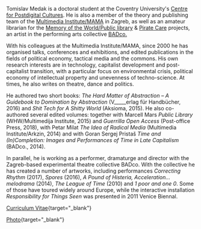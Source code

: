 <!--
.. title: Biography
.. slug: bio
.. author: Tomislav Medak
.. date: 2018-02-05 19:52:05 UTC
.. description: Short bio, curriculum vitae (CV) and photo of Tomislav Medak.
-->

Tomislav Medak is a doctoral student at the Coventry University's [Centre for Postdigital Cultures](http://www.coventry.ac.uk/research/areas-of-research/postdigital-cultures/). He is also a member of the theory and publishing team of the [Multimedia Institute/MAMA](http://www.mi2.hr/en/) in Zagreb, as well as an amateur librarian for the [Memory of the World/Public library](https://memoryoftheworld.org/) & [Pirate Care](https://pirate.care) projects, an artist in the performing arts collective [BADco.](http://badco.hr/)

With his colleagues at the Multimedia Institute/MAMA, since 2000 he has organised talks, conferences and exhibitions, and edited publications in the fields of political economy, tactical media and the commons. His own research interests are in technology, capitalist development and post-capitalist transition, with a particular focus on environmental crisis, political economy of intellectual property and unevenness of techno-science. At times, he also writes on theatre, dance and politics.

He authored two short books: *The Hard Matter of Abstraction* – *A Guidebook to Domination by Abstraction* (V_____erlag für Handbücher, 2016) and *Shit Tech for A Shitty World* (Aksioma, 2015). He also co-authored several edited volumes: together with Marcell Mars *Public Library* (WHW/Multimedija Institute, 2015) and *Guerrilla Open Access* (Post-office Press, 2018), with Petar Milat *The Idea of Radical Media* (Multimedia Institute/Arkzin, 2014) and with Goran Sergej Pristaš *Time and (In)Completion: Images and Performances of Time in Late Capitalism* (BADco., 2014).

In parallel, he is working as a performer, dramaturge and
director with the Zagreb-based experimental theatre collective BADco. With the collective he has created a number of artworks, including performances *Correcting Rhythm* (2017), *Spores* (2016), *A Pound of Histeria, Acceleration... melodrama* (2014), *The League of Time* (2010) and *1 poor and one 0*. Some of those have toured widely around Europe, while the interactive installation *Responsibility for Things Seen* was presented in 2011 Venice Biennal.

[Curriculum Vitae](/CV_TMedak.pdf){target="_blank"}

[Photo](/images/TMedak_large.jpg){target="_blank"}
